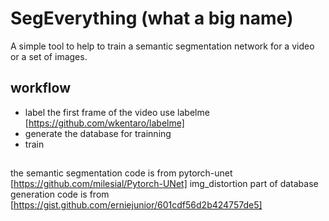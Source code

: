 # SegEverything (what a big name)
A simple tool to help to train a semantic segmentation network for a video or a set of images.

## workflow
- label the first frame of the video use labelme [https://github.com/wkentaro/labelme]
- generate the database for trainning
- train 
##  
the semantic segmentation code is from pytorch-unet [https://github.com/milesial/Pytorch-UNet]
img_distortion part of database generation code is from [https://gist.github.com/erniejunior/601cdf56d2b424757de5]